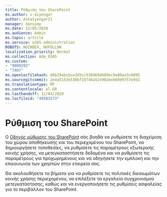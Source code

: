 ```yaml
---
title: Ρύθμιση του SharePoint
ms.author: v-aiyengar
author: AshaIyengar21
manager: dansimp
ms.date: 12/05/2020
ms.audience: Admin
ms.topic: article
ms.service: o365-administration
ROBOTS: NOINDEX, NOFOLLOW
localization_priority: Normal
ms.collection: Adm_O365
ms.custom:
- "9000292"
- "7407"
ms.openlocfilehash: 66b29abcbce3d5cc538969d480ec9a89ae3c6095
ms.sourcegitcommit: 2e4a5153e530bf15744a52e982eeb0d99757e9d2
ms.translationtype: MT
ms.contentlocale: el-GR
ms.lasthandoff: 12/04/2020
ms.locfileid: "49583573"
---
```

# <a name="set-up-sharepoint"></a>Ρύθμιση του SharePoint

Ο [Οδηγός ρύθμισης του SharePoint](https://go.microsoft.com/fwlink/?linkid=2071425) σάς βοηθά να ρυθμίσετε τη διαχείριση του χώρου αποθήκευσης και του περιεχομένου του SharePoint, να δημιουργήσετε τοποθεσίες, να ρυθμίσετε τις παραμέτρους εξωτερικής κοινής χρήσης, να μετεγκαταστήσετε δεδομένα και να ρυθμίσετε τις παραμέτρους για προχωρημένους και να οδηγήσετε την εμπλοκή και την επικοινωνία των χρηστών στην εταιρεία σας.

Θα ακολουθήσετε τα βήματα για να ρυθμίσετε τις πολιτικές δικαιωμάτων κοινής χρήσης περιεχομένου, να επιλέξετε τα εργαλεία συγχρονισμού μετεγκατάστασης, καθώς και να ενεργοποιήσετε τις ρυθμίσεις ασφαλείας για το περιβάλλον του SharePoint.
